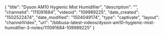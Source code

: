 {
    "title": "Dyson AM10 Hygienic Mist Humidifier",
    "description": "",
    "channelid": "111091684",
    "videoid": "109989225",
    "date_created": "1502522474",
    "date_modified": "1504049174",
    "type": "captivate",
    "layout": "channelVideo",
    "url": "\/bbbusa-latest-videos\/dyson-am10-hygienic-mist-humidifier-3-notes\/111091684-109989225"
}